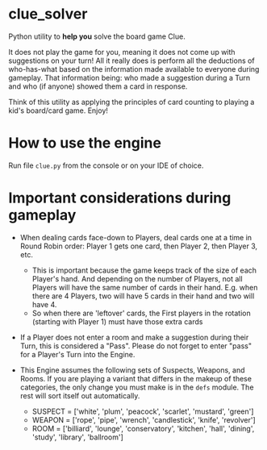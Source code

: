 # clue_solver

Python utility to **help you** solve the board game Clue.

It does not play the game for you, meaning it does not come up with suggestions on your turn!
All it really does is perform all the deductions of who-has-what based on the information made available to everyone during gameplay. That information being: who made a suggestion during a Turn and who (if anyone) showed them a card in response.

Think of this utility as applying the principles of card counting to playing a kid's board/card game. Enjoy!

# How to use the engine

Run file `clue.py` from the console or on your IDE of choice.

# Important considerations during gameplay

* When dealing cards face-down to Players, deal cards one at a time in Round Robin order: Player 1 gets one card, then Player 2, then Player 3, etc.
  * This is important because the game keeps track of the size of each Player's hand. And depending on the number of Players, not all Players will have the same number of cards in their hand. E.g. when there are 4 Players, two will have 5 cards in their hand and two will have 4.
  * So when there are 'leftover' cards, the First players in the rotation (starting with Player 1) must have those extra cards

* If a Player does not enter a room and make a suggestion during their Turn, this is considered a "Pass". Please do not forget to enter "pass" for a Player's Turn into the Engine.

* This Engine assumes the following sets of Suspects, Weapons, and Rooms. If you are playing a variant that differs in the makeup of these categories, the only change you must make is in the `defs` module. The rest will sort itself out automatically.
  * SUSPECT = ['white', 'plum', 'peacock', 'scarlet', 'mustard', 'green']
  * WEAPON = ['rope', 'pipe', 'wrench', 'candlestick', 'knife', 'revolver']
  * ROOM = ['billiard', 'lounge', 'conservatory', 'kitchen', 'hall', 'dining', 'study', 'library', 'ballroom']